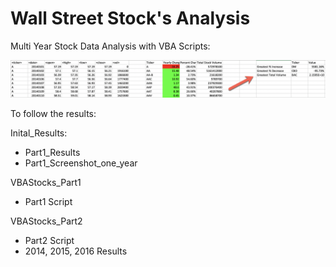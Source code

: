 # Wall Street Stock's Analysis

Multi Year Stock Data Analysis with VBA Scripts:

![StockAnalysis](Images/summary.png)

To follow the results:

Inital_Results:
  - Part1_Results
  - Part1_Screenshot_one_year

VBAStocks_Part1
  - Part1 Script

VBAStocks_Part2
  - Part2 Script
  - 2014, 2015, 2016 Results
